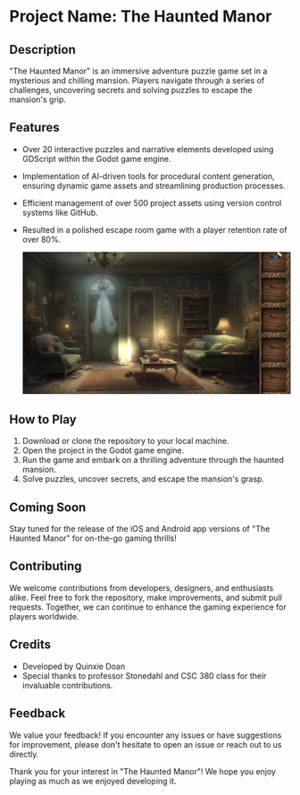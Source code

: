 # Project Name: The Haunted Manor

## Description
"The Haunted Manor" is an immersive adventure puzzle game set in a mysterious and chilling mansion. Players navigate through a series of challenges, uncovering secrets and solving puzzles to escape the mansion's grip.

## Features
- Over 20 interactive puzzles and narrative elements developed using GDScript within the Godot game engine.
- Implementation of AI-driven tools for procedural content generation, ensuring dynamic game assets and streamlining production processes.
- Efficient management of over 500 project assets using version control systems like GitHub.
- Resulted in a polished escape room game with a player retention rate of over 80%.

  ![Game Screenshot](asset/demo1.jpg)

## How to Play
1. Download or clone the repository to your local machine.
2. Open the project in the Godot game engine.
3. Run the game and embark on a thrilling adventure through the haunted mansion.
4. Solve puzzles, uncover secrets, and escape the mansion's grasp.

## Coming Soon
Stay tuned for the release of the iOS and Android app versions of "The Haunted Manor" for on-the-go gaming thrills!

## Contributing
We welcome contributions from developers, designers, and enthusiasts alike. Feel free to fork the repository, make improvements, and submit pull requests. Together, we can continue to enhance the gaming experience for players worldwide.

## Credits
- Developed by Quinxie Doan
- Special thanks to professor Stonedahl and CSC 380 class for their invaluable contributions.

## Feedback
We value your feedback! If you encounter any issues or have suggestions for improvement, please don't hesitate to open an issue or reach out to us directly.

Thank you for your interest in "The Haunted Manor"! We hope you enjoy playing as much as we enjoyed developing it.
